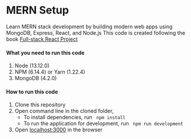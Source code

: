 # MERN Setup
Learn MERN stack development by building modern web apps using MongoDB, Express, React, and Node.js
This code is created following the book [Full-stack React Project](https://www.packtpub.com/product/full-stack-react-projects-second-edition/9781839215414)

#### What you need to run this code
1. Node (13.12.0)
2. NPM (6.14.4) or Yarn (1.22.4)
3. MongoDB (4.2.0)


####  How to run this code
1. Clone this repository
2. Open command line in the cloned folder, 
   - To install dependencies, run ```  npm install  ```
   - To run the application for development, run ```  npm run development  ```
3. Open [localhost:3000](http://localhost:3000/) in the browser

